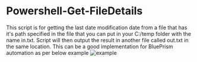 # Powershell-Get-FileDetails
 
This script is for getting the last date modification date from a file that has it's path specified in the file that you can put in your C:/temp folder with the name in.txt. Script will then output the result in another file called out.txt in the same location.
This can be a good implementation for BluePrism automation as per below example
![example]([http://url/to/img.png](https://github.com/MichalMalenda/Powershell-Get-FileDetails/blob/main/exampleBP.png?raw=true))
